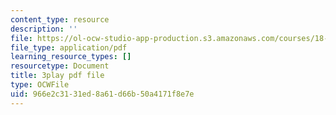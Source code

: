 ```yaml
---
content_type: resource
description: ''
file: https://ol-ocw-studio-app-production.s3.amazonaws.com/courses/18-01sc-single-variable-calculus-fall-2010/966e2c3131ed8a61d66b50a4171f8e7e_BGE3wb7H2PA.pdf
file_type: application/pdf
learning_resource_types: []
resourcetype: Document
title: 3play pdf file
type: OCWFile
uid: 966e2c31-31ed-8a61-d66b-50a4171f8e7e
---
```

